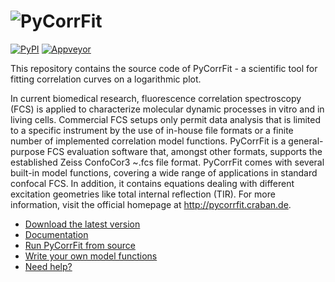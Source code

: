 ![PyCorrFit](https://raw.github.com/paulmueller/PyCorrFit/master/doc/Images/PyCorrFit_logo_dark.png)
=========
[![PyPI](http://img.shields.io/pypi/v/PyCorrFit.png)](https://pypi.python.org/pypi/pycorrfit)
[![Appveyor](https://img.shields.io/appveyor/ci/paulmueller/PyCorrFit.png)](https://ci.appveyor.com/project/paulmueller/pycorrfit)

This repository contains the source code of PyCorrFit - a scientific tool for fitting
correlation curves on a logarithmic plot.

In current biomedical research, fluorescence correlation spectroscopy (FCS) is  applied
to characterize molecular dynamic processes in vitro and in living cells.  Commercial
FCS setups only permit data analysis that is limited to  a specific instrument by
the use of in-house file formats or a  finite number of implemented correlation
model functions. PyCorrFit is a general-purpose FCS evaluation software that,
amongst other formats, supports the established Zeiss ConfoCor3 ~.fcs  file format.
PyCorrFit comes with several built-in model functions, covering a wide range of
applications in standard confocal FCS. In addition, it contains equations dealing
with different excitation geometries like total internal reflection (TIR). For more
information, visit the official homepage at http://pycorrfit.craban.de.


- [Download the latest version](https://github.com/paulmueller/PyCorrFit/releases)  
- [Documentation](https://github.com/paulmueller/PyCorrFit/wiki/PyCorrFit_doc.pdf)
- [Run PyCorrFit from source](https://github.com/paulmueller/PyCorrFit/wiki/Running-from-source)
- [Write your own model functions](https://github.com/paulmueller/PyCorrFit/wiki/Writing-model-functions)
- [Need help?](https://github.com/paulmueller/PyCorrFit/wiki/Creating-a-new-issue)
